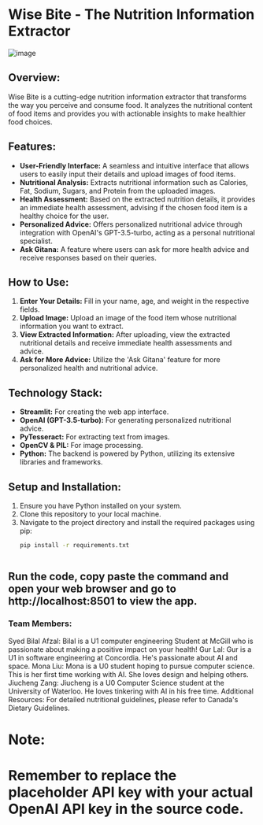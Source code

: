 # Wise Bite - The Nutrition Information Extractor

![image](https://github.com/Gur-Lal/MaisHacks/assets/123880338/d10aaec6-ceba-4869-b101-70c72a7d83b8)


## Overview:
Wise Bite is a cutting-edge nutrition information extractor that transforms the way you perceive and consume food. It analyzes the nutritional content of food items and provides you with actionable insights to make healthier food choices.

## Features:
- **User-Friendly Interface:** A seamless and intuitive interface that allows users to easily input their details and upload images of food items.
- **Nutritional Analysis:** Extracts nutritional information such as Calories, Fat, Sodium, Sugars, and Protein from the uploaded images.
- **Health Assessment:** Based on the extracted nutrition details, it provides an immediate health assessment, advising if the chosen food item is a healthy choice for the user.
- **Personalized Advice:** Offers personalized nutritional advice through integration with OpenAI's GPT-3.5-turbo, acting as a personal nutritional specialist.
- **Ask Gitana:** A feature where users can ask for more health advice and receive responses based on their queries.

## How to Use:
1. **Enter Your Details:** Fill in your name, age, and weight in the respective fields.
2. **Upload Image:** Upload an image of the food item whose nutritional information you want to extract.
3. **View Extracted Information:** After uploading, view the extracted nutritional details and receive immediate health assessments and advice.
4. **Ask for More Advice:** Utilize the 'Ask Gitana' feature for more personalized health and nutritional advice.

## Technology Stack:
- **Streamlit:** For creating the web app interface.
- **OpenAI (GPT-3.5-turbo):** For generating personalized nutritional advice.
- **PyTesseract:** For extracting text from images.
- **OpenCV & PIL:** For image processing.
- **Python:** The backend is powered by Python, utilizing its extensive libraries and frameworks.

## Setup and Installation:
1. Ensure you have Python installed on your system.
2. Clone this repository to your local machine.
3. Navigate to the project directory and install the required packages using pip:
   ```sh
   pip install -r requirements.txt



## Run the code, copy paste the command and open your web browser and go to http://localhost:8501 to view the app.
### Team Members:
Syed Bilal Afzal: Bilal is a U1 computer engineering Student at McGill who is passionate about making a positive impact on your health!
Gur Lal: Gur is a U1 in software engineering at Concordia. He's passionate about AI and space.
Mona Liu: Mona is a U0 student hoping to pursue computer science. This is her first time working with AI. She loves design and helping others.
Jiucheng Zang: Jiucheng is a U0 Computer Science student at the University of Waterloo. He loves tinkering with AI in his free time.
Additional Resources:
For detailed nutritional guidelines, please refer to Canada's Dietary Guidelines.

# Note:
# Remember to replace the placeholder API key with your actual OpenAI API key in the source code.

